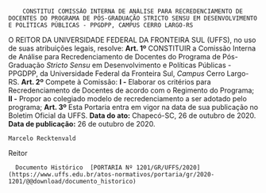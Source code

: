         CONSTITUI COMISSÃO INTERNA DE ANÁLISE PARA RECREDENCIAMENTO DE DOCENTES DO PROGRAMA DE PÓS-GRADUAÇÃO STRICTO SENSU EM DESENVOLVIMENTO E POLÍTICAS PÚBLICAS - PPGDPP, CAMPUS CERRO LARGO-RS  

 O REITOR DA UNIVERSIDADE FEDERAL DA FRONTEIRA SUL (UFFS), no uso de suas atribuições legais, resolve:   **Art. 1º**  CONSTITUIR a Comissão Interna de Análise para Recredenciamento de Docentes do Programa de Pós-Graduação *Stricto Sensu*  em Desenvolvimento e Políticas Públicas - PPGDPP, da Universidade Federal da Fronteira Sul, *Campus*  Cerro Largo-RS.   **Art. 2º**  Compete à Comissão: **I -**  Elaborar os critérios para Recredenciamento de Docentes de acordo com o Regimento do Programa; **II -**  Propor ao colegiado modelo de recredenciamento a ser adotado pelo programa;   **Art. 3º**  Esta Portaria entra em vigor na data de sua publicação no Boletim Oficial da UFFS.        **Data do ato:** Chapecó-SC, 26 de outubro de 2020.   
 **Data de publicação:**  26 de outubro de 2020. 

    Marcelo Recktenvald   
 Reitor 

      Documento Histórico  [PORTARIA Nº 1201/GR/UFFS/2020](https://www.uffs.edu.br/atos-normativos/portaria/gr/2020-1201/@@download/documento_historico)     
      